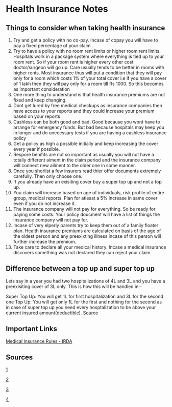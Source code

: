 # Health Insurance Notes

## Things to consider when taking health insurance

1. Try and get a policy with no co-pay. Incase of copay you will have to pay a fixed percentage of your claim .
2. Try to have a policy with no room rent limits or higher room rent limits. Hospitals work in a package system where everything is tied up to your room rent. So if your room rent is higher every other cost doctor/surgeon will go up. Care usually tends to be better in rooms with higher rents. Most insurance thus will put a condition that they will pay only for a room which costs 1% of your total cover i.e if you have a cover of 1 lakh then they will pay only for a room till Rs 1000. So this becomes as important consideration
3. One more thing to understand is that health insurance premiums are not fixed and keep changing.
4. Dont get lured by free medical checkups as insurance companies then have access to your reports and they could increase your premium based on your reports
5. Cashless can be both good and bad. Good because you wont have to arrange for emergency funds. But bad because hospitals may keep you in longer and do unecessary tests if you are having a cashless insurance policy
6. Get a policy as high a possible initially and keep increasing the cover every year if possible.
7. Respore benifits are not so important as usually you will not have a totally different aiment in the claim period and the insurance company will connect new ailment to the older one in some manner.
8. Once you shorlist a few insurers read thier offer documents extremely carefully. Then only choose one.
9. If you already have an exisiting cover buy a super top up and not a top up.
10. You claim will increase based on age of individuals, risk profile of entire group, medical reports. Plan for atleast a 5% increase in same cover even if you do not increase it.
11. The insurance company will not pay for everything. So be ready for paying some costs. Your policy doucment will have a list of things the insurance company will not pay for.
12. Incase of very elperly parents try to keep them out of a family floater plan. Health insurance premiums are calculated on basis of the age of the oldest person and any preexixting illness incase of this person will further increase the premium.
13. Take care to declare all your medical history. Incase a medical insurance discovers something was not declared they can reject your claim

## Difference between a top up and super top up

Lets say in a year you had two hospitalizations of 4L and 3L and you have a preexisiting cover of 3L only. This is how this will be handled in:-

Super Top Up: You will get 1L for first hospitalization and 3L for the second one
Top Up: You will get only 1L for the first and nothing for the second as in case of super top up you need every hosptalization to be above your current insured amount(deductible). [Source](https://freefincal.com/after-buy-health-insurance-policy/)

## Important Links

[Medical Insurance Rules - IRDA](http://freefincal.com/wp-content/uploads/2014/09/IRDA-Gazettee_HIR_2013.pdf)

## Sources

[1](https://www.reddit.com/r/IndiaInvestments/comments/7arp3x/can_someone_link_me_a_good_guide_to_choose_health/)

[2](https://freefincal.com/how-to-buy-mediclaim-health-insurance-policy/)

[3](https://www.personalfinanceplan.in/?s=health+insurance)

[4](https://freefincal.com/selected-health-insurance-policy/)